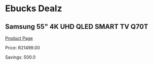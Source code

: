 
# Ebucks Dealz
## Samsung 55" 4K UHD QLED SMART TV Q70T
[Product Page](https://www.ebucks.com/web/shop/productSelected.do?prodId=1040034529&catId=363628796)

Price: R21499.00

Savings: 500.0


	